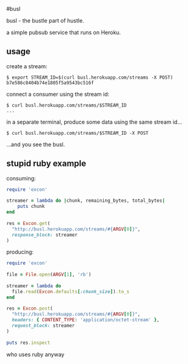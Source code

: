 #busl

busl - the bustle part of hustle.

a simple pubsub service that runs on Heroku.

## usage

create a stream:

```
$ export STREAM_ID=$(curl busl.herokuapp.com/streams -X POST)
b7e586c8404b74e1805f5a9543bc516f
```

connect a consumer using the stream id:

```
$ curl busl.herokuapp.com/streams/$STREAM_ID
...
```

in a separate terminal, produce some data using the same stream id...

```
$ curl busl.herokuapp.com/streams/$STREAM_ID -X POST
```

...and you see the busl.

## stupid ruby example

consuming:

```ruby
require 'excon'
 
streamer = lambda do |chunk, remaining_bytes, total_bytes|
    puts chunk
end
 
res = Excon.get(
  "http://busl.herokuapp.com/streams/#{ARGV[0]}", 
  response_block: streamer
)
```

producing:

```ruby
require 'excon'
 
file = File.open(ARGV[1], 'rb')
 
streamer = lambda do 
  file.read(Excon.defaults[:chunk_size]).to_s
end
 
res = Excon.post(
  "http://busl.herokuapp.com/streams/#{ARGV[0]}", 
  headers: { CONTENT_TYPE: 'application/octet-stream' },
  request_block: streamer
)
 
puts res.inspect
```

who uses ruby anyway
